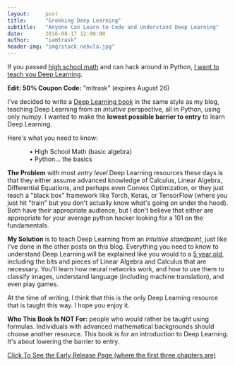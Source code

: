 ```yaml
---
layout:     post
title:      "Grokking Deep Learning"
subtitle:   "Anyone Can Learn to Code and Understand Deep Learning"
date:       2016-08-17 12:00:00
author:     "iamtrask"
header-img: "img/stack_nebula.jpg"
---
```


<p>If you passed <u>high school math</u> and can hack around in Python, <u>I want to teach you Deep Learning</u>.</p>

<p><b>Edit: 50% Coupon Code:</b> "mltrask" (expires August 26)</p>

<p>I've decided to write a <a href="https://manning.com/books/grokking-deep-learning?a_aid=grokkingdl&a_bid=32715258">Deep Learning book</a> in the same style as my blog, teaching Deep Learning from an <i>intuitive</i> perspective, all in Python, using only numpy. I wanted to make the <b>lowest possible barrier to entry</b> to learn Deep Learning.</p>

<p>Here's what you need to know:
<div style="padding-left:50px">• High School Math (basic algebra)<br />
• Python... the basics</div></p>


<p><b>The Problem</b> with most <i>entry level</i> Deep Learning resources these days is that they either assume advanced knowledge of Calculus, Linear Algebra, Differential Equations, and perhaps even Convex Optimization, or they just teach a "black box" framework like Torch, Keras, or TensorFlow (where you just hit "train" but you don't actually know what's going on under the hood). Both have their appropriate audience, but I don't believe that either are appropriate for your average python hacker looking for a 101 on the fundamentals.</p>

<p><b>My Solution</b> is to teach Deep Learning from an <i>intuitive standpoint</i>, just like I've done in the other posts on this blog. Everything you need to know to understand Deep Learning will be explained like you would to a <u>5 year old</u>, including the bits and pieces of Linear Algebra and Calculus that are necessary. You'll learn how neural networks work, and how to use them to classify images, understand language (including machine translation), and even play games.</p>

<p>At the time of writing, I think that this is the only Deep Learning resource that is taught this way. I hope you enjoy it.</p>

<p><b>Who This Book Is NOT For:</b> people who would rather be taught using formulas. Individuals with advanced mathematical backgrounds should choose another resource. This book is for an introduction to Deep Learning. It's about lowering the barrier to entry.</p>

<p><a href="https://manning.com/books/grokking-deep-learning?a_aid=grokkingdl&a_bid=32715258">Click To See the Early Release Page (where the first three chapters are)</a></p>

<link rel="stylesheet" type="text/css" href="{{ site.baseurl }}/css/shCore.css">
<link rel="stylesheet" type="text/css" href="{{ site.baseurl }}/css/shThemeDefault.css">
<script src="{{ site.baseurl }}/js/shCore.js"></script>
<script src="{{ site.baseurl }}/js/shLegacy.js"></script>
<script src="{{ site.baseurl }}/js/shBrushPython.js"></script>
<script type="text/javascript">
	// SyntaxHighlighter.config.bloggerMode = true;
	SyntaxHighlighter.config.toolbar = true;
    SyntaxHighlighter.all();
</script>
